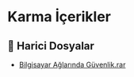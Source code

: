 # Karma İçerikler


<!--Index-->

## 🔗 Harici Dosyalar

- [Bilgisayar Ağlarında Güvenlik.rar](./Bilgisayar%20A%C4%9Flar%C4%B1nda%20G%C3%BCvenlik.rar)


<!--Index-->

